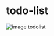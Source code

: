 # todo-list


![image todolist](https://repository-images.githubusercontent.com/262648217/a3339380-9575-11ea-89ae-50d03bfcefcf)
